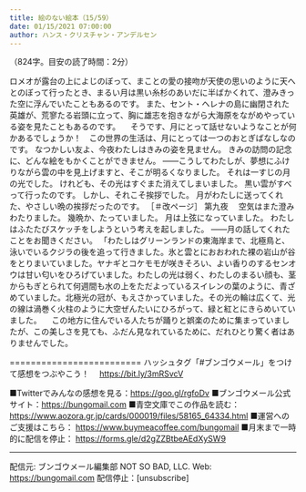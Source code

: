 ```yaml
---
title: 絵のない絵本（15/59）
date: 01/15/2021 07:00:00
author: ハンス・クリスチャン・アンデルセン
---
```


（824字。目安の読了時間：2分）

ロメオが露台の上によじのぼって、まことの愛の接吻が天使の思いのように天へとのぼって行ったとき、まるい月は黒い糸杉のあいだに半ばかくれて、澄みきった空に浮んでいたこともあるのです。 また、セント・ヘレナの島に幽閉された英雄が、荒寥たる岩頭に立って、胸に雄志を抱きながら大海原をながめやっている姿を見たこともあるのです。 　そうです、月にとって話せないようなことが何かあるでしょうか！　この世界の生活は、月にとっては一つのおとぎばなしなのです。 なつかしい友よ、今夜わたしはきみの姿を見ません。 きみの訪問の記念に、どんな絵をもかくことができません。 ――こうしてわたしが、夢想にふけりながら雲の中を見上げますと、そこが明るくなりました。 それは一すじの月の光でした。 けれども、その光はすぐまた消えてしまいました。 黒い雲がすべって行ったのです。 しかし、それこそ挨拶でした。 月がわたしに送ってくれた、やさしい晩の挨拶だったのです。 ［＃改ページ］ 第九夜 　空気はまた澄みわたりました。 幾晩か、たっていました。 月は上弦になっていました。 わたしはふたたびスケッチをしようという考えを起しました。 ――月の話してくれたことをお聞きください。 「わたしはグリーンランドの東海岸まで、北極鳥と、泳いでいるクジラの後を追って行きました。氷と雲とにおおわれた裸の岩山が谷をとりまいていました。ヤナギとコケモモが咲きそろい、よい香りのするセンオウは甘い匂いをひろげていました。わたしの光は弱く、わたしのまるい顔も、茎からもぎとられて何週間も水の上をただよっているスイレンの葉のように、青ざめていました。北極光の冠が、もえさかっていました。その光の輪は広くて、光の線は渦巻く火柱のように大空ぜんたいにひろがって、緑と紅とにきらめいていました。 　この地方に住んでいる人たちが踊りと娯楽のために集まっていましたが、この美しさを見ても、ふだん見なれているために、だれひとり驚く者はありませんでした。

=========================
ハッシュタグ「#ブンゴウメール」をつけて感想をつぶやこう！　
https://bit.ly/3mRSvcV

■Twitterでみんなの感想を見る：https://goo.gl/rgfoDv
■ブンゴウメール公式サイト：https://bungomail.com
■青空文庫でこの作品を読む：https://www.aozora.gr.jp/cards/000019/files/58165_64334.html
■運営へのご支援はこちら： https://www.buymeacoffee.com/bungomail
■月末まで一時的に配信を停止： https://forms.gle/d2gZZBtbeAEdXySW9

-------
配信元: ブンゴウメール編集部
NOT SO BAD, LLC.
Web: https://bungomail.com
配信停止：[unsubscribe]

